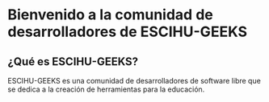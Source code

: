 # Bienvenido a la comunidad de desarrolladores de ESCIHU-GEEKS

## ¿Qué es ESCIHU-GEEKS?

ESCIHU-GEEKS es una comunidad de desarrolladores de software libre que se dedica a la creación de herramientas para la educación.